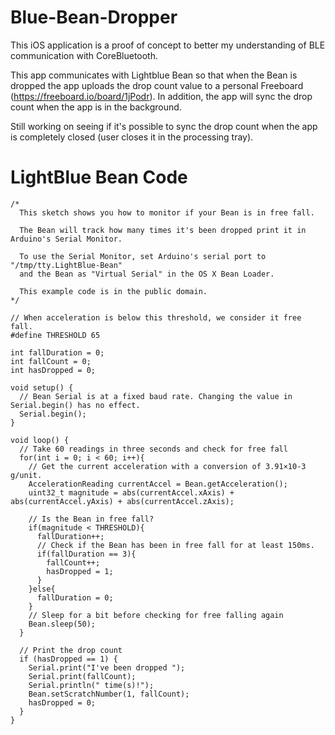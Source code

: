 # Blue-Bean-Dropper

This iOS application is a proof of concept to better my understanding of BLE communication with CoreBluetooth.

This app communicates with Lightblue Bean so that when the Bean is dropped the app uploads the drop count value to a personal Freeboard (https://freeboard.io/board/1jPodr). In addition, the app will sync the drop count when the app is in the background. 

Still working on seeing if it's possible to sync the drop count when the app is completely closed (user closes it in the processing tray).

# LightBlue Bean Code
````
/* 
  This sketch shows you how to monitor if your Bean is in free fall. 
  
  The Bean will track how many times it's been dropped print it in Arduino's Serial Monitor.
  
  To use the Serial Monitor, set Arduino's serial port to "/tmp/tty.LightBlue-Bean"
  and the Bean as "Virtual Serial" in the OS X Bean Loader.
      
  This example code is in the public domain.
*/

// When acceleration is below this threshold, we consider it free fall.
#define THRESHOLD 65    

int fallDuration = 0;
int fallCount = 0;
int hasDropped = 0;

void setup() {
  // Bean Serial is at a fixed baud rate. Changing the value in Serial.begin() has no effect.
  Serial.begin(); 
}

void loop() {
  // Take 60 readings in three seconds and check for free fall
  for(int i = 0; i < 60; i++){
    // Get the current acceleration with a conversion of 3.91×10-3 g/unit.
    AccelerationReading currentAccel = Bean.getAcceleration();   
    uint32_t magnitude = abs(currentAccel.xAxis) + abs(currentAccel.yAxis) + abs(currentAccel.zAxis);
    
    // Is the Bean in free fall?                                            
    if(magnitude < THRESHOLD){
      fallDuration++; 
      // Check if the Bean has been in free fall for at least 150ms.
      if(fallDuration == 3){
        fallCount++;
        hasDropped = 1;
      } 
    }else{
      fallDuration = 0;
    }
    // Sleep for a bit before checking for free falling again
    Bean.sleep(50);
  }
  
  // Print the drop count
  if (hasDropped == 1) {
    Serial.print("I've been dropped ");
    Serial.print(fallCount);
    Serial.println(" time(s)!");
    Bean.setScratchNumber(1, fallCount);
    hasDropped = 0;
  }
}
````
